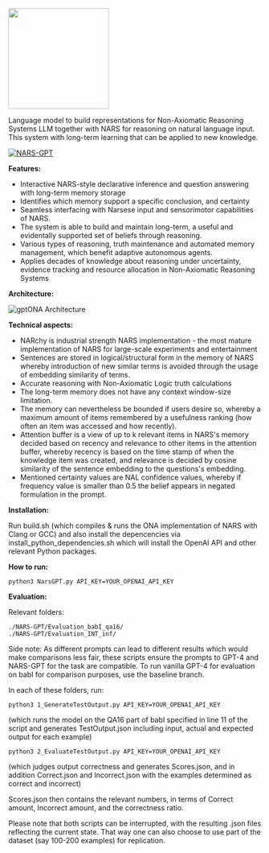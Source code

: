

<img src="https://user-images.githubusercontent.com/8284677/232368549-5337cf02-63fd-43ae-bf15-6ba9935a5419.png" width="200px">

Language model to build representations for Non-Axiomatic Reasoning Systems
LLM together with NARS for reasoning on natural language input. 
This system with long-term learning that can be applied to new knowledge.

[![NARS-GPT](https://img.youtube.com/vi/l4rklYGbcTo/0.jpg)](https://www.youtube.com/watch?v=l4rklYGbcTo "Integrating GPT and NARS (gptONA)")

**Features:**

- Interactive NARS-style declarative inference and question answering with long-term memory storage
- Identifies which memory support a specific conclusion, and certainty
- Seamless interfacing with Narsese input and sensorimotor capabilities of NARS.
- The system is able to build and maintain long-term, a useful and evidentally supported set of beliefs through reasoning.
- Various types of reasoning, truth maintenance and automated memory management, which benefit adaptive autonomous agents.
- Applies decades of knowledge about reasoning under uncertainty, evidence tracking and resource allocation in Non-Axiomatic Reasoning Systems

**Architecture:**

![gptONA Architecture](https://user-images.githubusercontent.com/8284677/234759143-0fc48767-68cd-44fc-800a-fc7023e11f37.png)

**Technical aspects:**
- NARchy is industrial strength NARS implementation - the most mature implementation of NARS for large-scale experiments and entertainment
- Sentences are stored in logical/structural form in the memory of NARS whereby introduction of new similar terms is avoided through the usage of embedding similarity of terms.
- Accurate reasoning with Non-Axiomatic Logic truth calculations
- The long-term memory does not have any context window-size limitation.
- The memory can nevertheless be bounded if users desire so, whereby a maximum amount of items remembered by a usefulness ranking (how often an item was accessed and how recently).
- Attention buffer is a view of up to k relevant items in NARS's memory decided based on recency and relevance to other items in the attention buffer, whereby recency is based on the time stamp of when the knowledge item was created, and relevance is decided by cosine similarity of the sentence embedding to the questions's embedding.
- Mentioned certainty values are NAL confidence values, whereby if frequency value is smaller than $0.5$ the belief appears in negated formulation in the prompt.

**Installation:**

Run build.sh (which compiles & runs the ONA implementation of NARS with Clang or GCC)
and also install the depencencies via install_python_dependencies.sh
which will install the OpenAI API and other relevant Python packages.

**How to run:**

```
python3 NarsGPT.py API_KEY=YOUR_OPENAI_API_KEY
```

**Evaluation:**

Relevant folders:

```
./NARS-GPT/Evaluation_babI_qa16/
./NARS-GPT/Evaluation_INT_inf/
```

Side note: As different prompts can lead to different results which would make comparisons less fair,
these scripts ensure the prompts to GPT-4 and NARS-GPT for the task are compatible.
To run vanilla GPT-4 for evaluation on babI for comparison purposes, use the baseline branch.

In each of these folders, run:

```
python3 1_GenerateTestOutput.py API_KEY=YOUR_OPENAI_API_KEY
```
(which runs the model on the QA16 part of babI specified in line 11 of the script and generates TestOutput.json including input, actual and expected output for each example)

```
python3 2_EvaluateTestOutput.py API_KEY=YOUR_OPENAI_API_KEY
```
(which judges output correctness and generates Scores.json, and in addition Correct.json and Incorrect.json with the examples determined as correct and incorrect)

Scores.json then contains the relevant numbers, in terms of Correct amount, Incorrect amount, and the correctness ratio.

Please note that both scripts can be interrupted, with the resulting .json files reflecting the current state.
That way one can also choose to use part of the dataset (say 100-200 examples) for replication.

